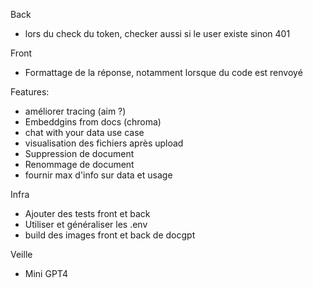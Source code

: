 Back

- lors du check du token, checker aussi si le user existe sinon 401

Front

- Formattage de la réponse, notamment lorsque du code est renvoyé

Features:

- améliorer tracing (aim ?)
- Embeddgins from docs (chroma)
- chat with your data use case
- visualisation des fichiers après upload
- Suppression de document
- Renommage de document
- fournir max d'info sur data et usage

Infra

- Ajouter des tests front et back
- Utiliser et généraliser les .env
- build des images front et back de docgpt

Veille

- Mini GPT4
